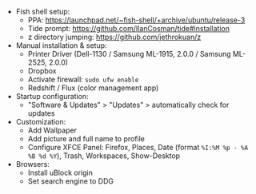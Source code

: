 - Fish shell setup:
    - PPA: https://launchpad.net/~fish-shell/+archive/ubuntu/release-3
    - Tide prompt: https://github.com/IlanCosman/tide#installation
    - z directory jumping: https://github.com/jethrokuan/z
- Manual installation & setup:
    - Printer Driver (Dell-1130 / Samsung ML-1915, 2.0.0 / Samsung ML-2525, 2.0.0)
    - Dropbox
    - Activate firewall: `sudo ufw enable`
    - Redshift / Flux (color management app)
- Startup configuration:
    - "Software & Updates" > "Updates" > automatically check for updates
- Customization:
    - Add Wallpaper
    - Add picture and full name to profile
    - Configure XFCE Panel: Firefox, Places, Date (format `%I:%M %p - %A %B %d %Y`), Trash, Workspaces, Show-Desktop
- Browsers:
    - Install uBlock origin
    - Set search engine to DDG
